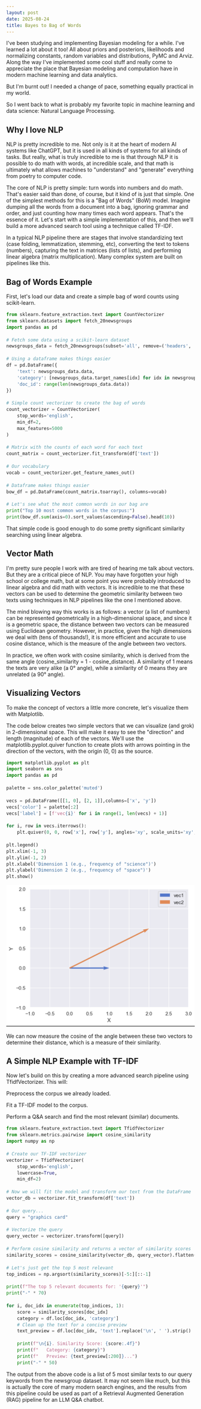 ```yaml
---
layout: post
date: 2025-08-24
title: Bayes to Bag of Words
---
```


I've been studying and implementing Bayesian modeling for a while. I've learned a lot about it too! All about priors and posteriors, likelihoods and normalizing constants, random variables and distributions, PyMC and Arviz. Along the way I've implemented some cool stuff and really come to appreciate the place that Bayesian modeling and computation have in modern machine learning and data analytics.

But I'm burnt out! I needed a change of pace, something equally practical in my world.

So I went back to what is probably my favorite topic in machine learning and data science: Natural Language Processing.

## Why I love NLP
NLP is pretty incredible to me. Not only is it at the heart of modern AI systems like ChatGPT, but it is used in all kinds of systems for all kinds of tasks. But really, what is truly incredible to me is that through NLP it is possible to do math with words, at incredible scale, and that math is ultimately what allows machines to "understand" and "generate" everything from poetry to computer code.

The core of NLP is pretty simple: turn words into numbers and do math. That's easier said than done, of course, but it kind of is just that simple. One of the simplest methods for this is a "Bag of Words" (BoW) model. Imagine dumping all the words from a document into a bag, ignoring grammar and order, and just counting how many times each word appears. That's the essence of it. Let's start with a simple implementation of this, and then we'll build a more advanced search tool using a technique called TF-IDF.

In a typical NLP pipeline there are stages that involve standardizing text (case folding, lemmatization, stemming, etc), converting the text to tokens (numbers), capturing the text in matrices (lists of lists), and performing linear algebra (matrix multiplication). Many complex system are built on pipelines like this.

## Bag of Words Example
First, let's load our data and create a simple bag of word counts using scikit-learn.

```python
from sklearn.feature_extraction.text import CountVectorizer
from sklearn.datasets import fetch_20newsgroups
import pandas as pd

# Fetch some data using a scikit-learn dataset
newsgroups_data = fetch_20newsgroups(subset='all', remove=('headers', 'footers', 'quotes'))

# Using a dataframe makes things easier
df = pd.DataFrame({
    'text': newsgroups_data.data,
    'category': [newsgroups_data.target_names[idx] for idx in newsgroups_data.target],
    'doc_id': range(len(newsgroups_data.data))
})

# Simple count vectorizer to create the bag of words
count_vectorizer = CountVectorizer(
    stop_words='english',
    min_df=2,
    max_features=5000
)

# Matrix with the counts of each word for each text
count_matrix = count_vectorizer.fit_transform(df['text'])

# Our vocabulary
vocab = count_vectorizer.get_feature_names_out()

# Dataframe makes things easier
bow_df = pd.DataFrame(count_matrix.toarray(), columns=vocab)

# Let's see what the most common words in our bag are
print("Top 10 most common words in the corpus:")
print(bow_df.sum(axis=0).sort_values(ascending=False).head(10))
```

That simple code is good enough to do some pretty significant similarity searching using linear algebra.

## Vector Math

I'm pretty sure people I work with are tired of hearing me talk about vectors. But they are a critical piece of NLP. You may have forgotten your high school or college math, but at some point you were probably introduced to linear algebra and did math with vectors. It is incredible to me that these vectors can be used to determine the geometric similarity between two texts using techniques in NLP pipelines like the one I mentioned above.

The mind blowing way this works is as follows: a vector (a list of numbers) can be represented geometrically in a high-dimensional space, and since it is a geometric space, the distance between two vectors can be measured using Euclidean geometry. However, in practice, given the high dimensions we deal with (tens of thousands!), it is more efficient and accurate to use cosine distance, which is the measure of the angle between two vectors.

In practice, we often work with cosine similarity, which is derived from the same angle (cosine_similarity = 1 - cosine_distance). A similarity of 1 means the texts are very alike (a 0° angle), while a similarity of 0 means they are unrelated (a 90° angle).

## Visualizing Vectors
To make the concept of vectors a little more concrete, let's visualize them with Matplotlib.

The code below creates two simple vectors that we can visualize (and grok) in 2-dimensional space. This will make it easy to see the "direction" and length (magnitude) of each of the vectors. We'll use the matplotlib.pyplot.quiver function to create plots with arrows pointing in the direction of the vectors, with the origin (0, 0) as the source.

```python
import matplotlib.pyplot as plt
import seaborn as sns
import pandas as pd

palette = sns.color_palette('muted')

vecs = pd.DataFrame([[1, 0], [2, 1]],columns=['x', 'y'])
vecs['color'] = palette[:2]
vecs['label'] = [f'vec{i}' for i in range(1, len(vecs) + 1)]

for i, row in vecs.iterrows():
    plt.quiver(0, 0, row['x'], row['y'], angles='xy', scale_units='xy', scale=1, color=row['color'], label=row['label'])

plt.legend()
plt.xlim(-1, 3)
plt.ylim(-1, 2)
plt.xlabel('Dimension 1 (e.g., frequency of "science")')
plt.ylabel('Dimension 2 (e.g., frequency of "space")')
plt.show()
```
![Vector visualization showing two vectors in 2D space](/assets/images/2025-08-24-vectors.png)

We can now measure the cosine of the angle between these two vectors to determine their distance, which is a measure of their similarity.

## A Simple NLP Example with TF-IDF

Now let's build on this by creating a more advanced search pipeline using TfidfVectorizer. This will:

Preprocess the corpus we already loaded.

Fit a TF-IDF model to the corpus.

Perform a Q&A search and find the most relevant (similar) documents.

```python
from sklearn.feature_extraction.text import TfidfVectorizer
from sklearn.metrics.pairwise import cosine_similarity
import numpy as np

# Create our TF-IDF vectorizer
vectorizer = TfidfVectorizer(
    stop_words='english',
    lowercase=True,
    min_df=2)

# Now we will fit the model and transform our text from the DataFrame
vector_db = vectorizer.fit_transform(df['text'])

# Our query...
query = "graphics card"

# Vectorize the query
query_vector = vectorizer.transform([query])

# Perform cosine similarity and returns a vector of similarity scores
similarity_scores = cosine_similarity(vector_db, query_vector).flatten()

# Let's just get the top 5 most relevant
top_indices = np.argsort(similarity_scores)[-5:][::-1]

print(f"The top 5 relevant documents for: '{query}'")
print("-" * 70)

for i, doc_idx in enumerate(top_indices, 1):
    score = similarity_scores[doc_idx]
    category = df.loc[doc_idx, 'category']
    # Clean up the text for a concise preview
    text_preview = df.loc[doc_idx, 'text'].replace('\n', ' ').strip()

    print(f"\n{i}. Similarity Score: {score:.4f}")
    print(f"   Category: {category}")
    print(f"   Preview: {text_preview[:200]}...")
    print("-" * 50)
```

The output from the above code is a list of 5 most similar texts to our query keywords from the newsgroup dataset. It may not seem like much, but this is actually the core of many modern search engines, and the results from this pipeline could be used as part of a Retrieval Augmented Generation (RAG) pipeline for an LLM Q&A chatbot.